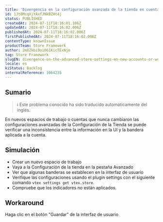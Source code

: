 ```yaml
---
title: 'Divergencia en la configuración avanzada de la tienda en cuentas o espacios de trabajo nuevos'
id: 1Jt8McqXjYAxfJNkBZHt4j
status: PUBLISHED
createdAt: 2024-07-11T18:16:01.106Z
updatedAt: 2024-07-11T18:16:02.006Z
publishedAt: 2024-07-11T18:16:02.006Z
firstPublishedAt: 2024-07-11T18:16:02.006Z
contentType: knownIssue
productTeam: Store Framework
author: 2mXZkbi0oi061KicTExNjo
tag: Store Framework
slugEN: divergence-on-the-advanced-store-settings-on-new-accounts-or-workspaces
locale: es
kiStatus: Backlog
internalReference: 1064235
---
```


## Sumario

>ℹ️ Este problema conocido ha sido traducido automáticamente del inglés.


En nuevos espacios de trabajo o cuentas que nunca cambiaron las configuraciones avanzadas de la Configuración de la Tienda se puede verificar una inconsistencia entre la información en la UI y la bandera aplicada a la cuenta.


##

## Simulación



- Crear un nuevo espacio de trabajo
- Vaya a la Configuración de la tienda en la pestaña Avanzado
- Ver que algunas banderas se establecen en la interfaz de usuario
- Verifique las configuraciones usando el plugin settings con el siguiente comando `vtex settings get vtex.store`.
- Compruebe que los indicadores no están aplicados.



## Workaround


Haga clic en el botón "Guardar" de la interfaz de usuario




